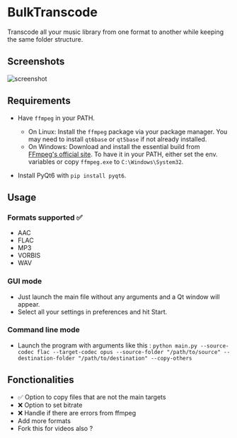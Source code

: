# BulkTranscode

Transcode all your music library from one format to another while keeping the same folder structure.

## Screenshots

![screenshot](https://github.com/user-attachments/assets/e7876125-ade7-4f5d-904c-a1c13a69b461)

## Requirements

- Have `ffmpeg` in your PATH.  
  - On Linux: Install the `ffmpeg` package via your package manager. You may need to install `qt6base` or `qt5base` if not already installed.
  - On Windows: Download and install the essential build from [FFmpeg's official site](https://www.ffmpeg.org/download.html). To have it in your PATH, either set the env. variables or copy `ffmpeg.exe` to `C:\Windows\System32`.

- Install PyQt6 with `pip install pyqt6`.

## Usage

### Formats supported ✅

- AAC
- FLAC
- MP3
- VORBIS
- WAV

### GUI mode

- Just launch the main file without any arguments and a Qt window will appear.
- Select all your settings in preferences and hit Start.

### Command line mode

- Launch the program with arguments like this : `python main.py --source-codec flac --target-codec opus --source-folder "/path/to/source" --destination-folder "/path/to/destination" --copy-others`

## Fonctionalities

- ✅ Option to copy files that are not the main targets
- ❌ Option to set bitrate
- ❌ Handle if there are errors from ffmpeg
- Add more formats
- Fork this for videos also ?
